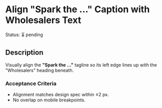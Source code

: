 # Align "Spark the …" Caption with Wholesalers Text
Status: ⏳ pending

## Description
Visually align the **"Spark the …"** tagline so its left edge lines up with the "Wholesalers" heading beneath.

### Acceptance Criteria
- Alignment matches design spec within ±2 px.
- No overlap on mobile breakpoints.

